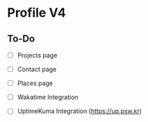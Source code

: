 # Profile V4

## To-Do

- [ ] Projects page
- [ ] Contact page
- [ ] Places page

- [ ] Wakatime Integration
- [ ] UptimeKuma Integration (https://up.psw.kr)
